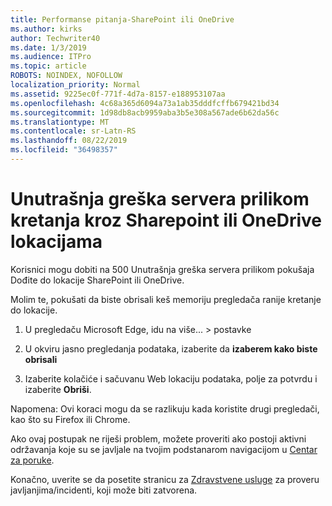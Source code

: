 ```yaml
---
title: Performanse pitanja-SharePoint ili OneDrive
ms.author: kirks
author: Techwriter40
ms.date: 1/3/2019
ms.audience: ITPro
ms.topic: article
ROBOTS: NOINDEX, NOFOLLOW
localization_priority: Normal
ms.assetid: 9225ec0f-771f-4d7a-8157-e188953107aa
ms.openlocfilehash: 4c68a365d6094a73a1ab35dddfcffb679421bd34
ms.sourcegitcommit: 1d98db8acb9959aba3b5e308a567ade6b62da56c
ms.translationtype: MT
ms.contentlocale: sr-Latn-RS
ms.lasthandoff: 08/22/2019
ms.locfileid: "36498357"
---
```

# <a name="internal-server-error-when-navigating-to-sharepoint-or-onedrive-sites"></a>Unutrašnja greška servera prilikom kretanja kroz Sharepoint ili OneDrive lokacijama

Korisnici mogu dobiti na 500 Unutrašnja greška servera prilikom pokušaja Dođite do lokacije SharePoint ili OneDrive. 

Molim te, pokušati da biste obrisali keš memoriju pregledača ranije kretanje do lokacije.


1. U pregledaču Microsoft Edge, idu na više... > postavke

2. U okviru jasno pregledanja podataka, izaberite da **izaberem kako biste obrisali**

3. Izaberite kolačiće i sačuvanu Web lokaciju podataka, polje za potvrdu i izaberite **Obriši**.

Napomena: Ovi koraci mogu da se razlikuju kada koristite drugi pregledači, kao što su Firefox ili Chrome.

Ako ovaj postupak ne riješi problem, možete proveriti ako postoji aktivni održavanja koje su se javljale na tvojim podstanarom navigacijom u [Centar za poruke](https://portal.office.com/adminportal/home#/MessageCenter).

Konačno, uverite se da posetite stranicu za [Zdravstvene usluge](https://portal.office.com/adminportal/home#/servicehealth) za proveru javljanjima/incidenti, koji može biti zatvorena.

